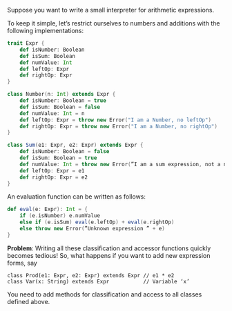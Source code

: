 Suppose you want to write a small interpreter for arithmetic expressions.

To keep it simple, let’s restrict ourselves to numbers and additions with the following implementations:
```scala
trait Expr {
    def isNumber: Boolean
    def isSum: Boolean
    def numValue: Int
    def leftOp: Expr
    def rightOp: Expr
}

class Number(n: Int) extends Expr {
    def isNumber: Boolean = true
    def isSum: Boolean = false
    def numValue: Int = n
    def leftOp: Expr = throw new Error("I am a Number, no leftOp")
    def rightOp: Expr = throw new Error("I am a Number, no rightOp")
}

class Sum(e1: Expr, e2: Expr) extends Expr {
    def isNumber: Boolean = false
    def isSum: Boolean = true
    def numValue: Int = throw new Error(”I am a sum expression, not a number”)
    def leftOp: Expr = e1 
    def rightOp: Expr = e2
}
```
An evaluation function can be written as follows:
```scala
def eval(e: Expr): Int = {
    if (e.isNumber) e.numValue
    else if (e.isSum) eval(e.leftOp) + eval(e.rightOp)
    else throw new Error(”Unknown expression ” + e)
}
```
**Problem**: Writing all these classification and accessor functions quickly becomes tedious! So, what happens if you want to add new expression forms, say
```
class Prod(e1: Expr, e2: Expr) extends Expr // e1 * e2
class Var(x: String) extends Expr           // Variable ‘x’
```
You need to add methods for classification and access to all classes defined above.

